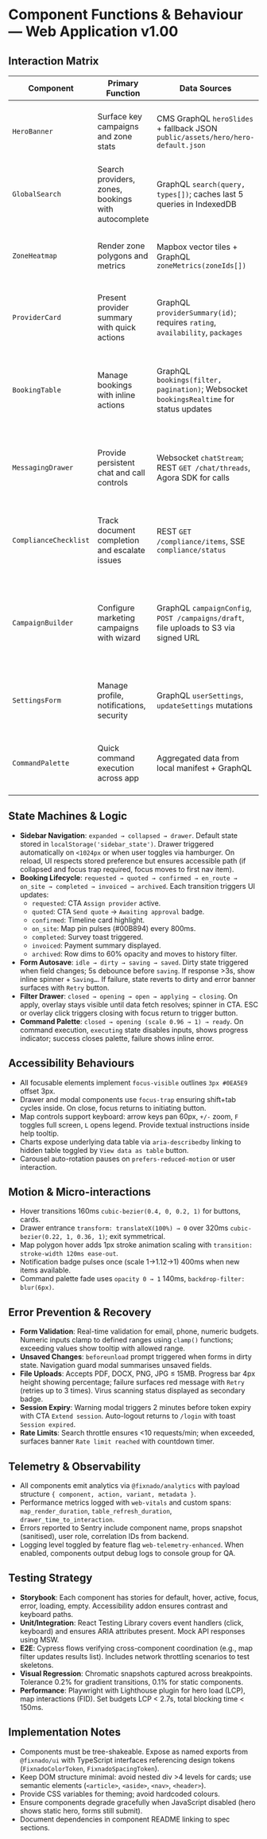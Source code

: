 # Component Functions & Behaviour — Web Application v1.00

## Interaction Matrix
| Component | Primary Function | Data Sources | Failure & Fallback Handling | Telemetry |
| --- | --- | --- | --- | --- |
| `HeroBanner` | Surface key campaigns and zone stats | CMS GraphQL `heroSlides` + fallback JSON `public/assets/hero/hero-default.json` | If CMS fails, load default slide set (3 slides) and display info toast `content_offline`. Carousel paused to prevent user confusion. | `hero_slide_change`, `hero_cta_click`, `hero_dismiss` events via `@fixnado/analytics`
| `GlobalSearch` | Search providers, zones, bookings with autocomplete | GraphQL `search(query, types[])`; caches last 5 queries in IndexedDB | On network error, show inline error `Can't connect` and display cached results below. Offline indicator surfaces in header. | `search_query`, `search_result_click`, `search_empty` (with query length)
| `ZoneHeatmap` | Render zone polygons and metrics | Mapbox vector tiles + GraphQL `zoneMetrics(zoneIds[])` | If map token invalid, fallback to static PNG `public/assets/maps/map-fallback@2x.png` with overlay legend disabled. Provide `Retry` button. | `map_filter_change`, `map_polygon_hover`, `map_polygon_select`
| `ProviderCard` | Present provider summary with quick actions | GraphQL `providerSummary(id)`; requires `rating`, `availability`, `packages` | On stale data (>10 min) show badge `Update pending`. If data missing, show placeholder avatar and disable CTA with tooltip. | `provider_card_open`, `provider_card_book`, `provider_card_compare`
| `BookingTable` | Manage bookings with inline actions | GraphQL `bookings(filter, pagination)`; Websocket `bookingsRealtime` for status updates | If websocket disconnects, switch to polling every 45s and display toast `Live updates paused`. Bulk action failures display modal summary with error rows. | `booking_row_open`, `booking_status_change`, `booking_bulk_action`
| `MessagingDrawer` | Provide persistent chat and call controls | Websocket `chatStream`; REST `GET /chat/threads`, Agora SDK for calls | Offline drafts stored in IndexedDB `chat_drafts`. Socket reconnection attempts exponential backoff (5 attempts). In-call failure triggers `Retry` prompt. | `chat_message_send`, `chat_call_start`, `chat_ai_toggle`
| `ComplianceChecklist` | Track document completion and escalate issues | REST `GET /compliance/items`, SSE `compliance/status` | Document upload errors show inline card with `Retry`. Expired documents escalate to `danger` pill and send notification via `NotificationCentre`. | `compliance_item_upload`, `compliance_item_complete`, `compliance_item_overdue`
| `CampaignBuilder` | Configure marketing campaigns with wizard | GraphQL `campaignConfig`, `POST /campaigns/draft`, file uploads to S3 via signed URL | Autosave every 15s; offline autosave stored locally and sync on reconnect. Upload failure surfaces inline error with `Retry`. Step guard prevents progression with validation errors. | `campaign_step_change`, `campaign_budget_adjust`, `campaign_submit`
| `SettingsForm` | Manage profile, notifications, security | GraphQL `userSettings`, `updateSettings` mutations | Inline validation; unsaved changes prompt on navigation. Security tab integrates MFA enabling via OTP modal. | `settings_save`, `settings_toggle`, `settings_logout_all`
| `CommandPalette` | Quick command execution across app | Aggregated data from local manifest + GraphQL | Debounced 180ms; offline uses cached commands. Unknown command surfaces suggestion link to knowledge base. | `command_palette_open`, `command_palette_execute`

## State Machines & Logic
- **Sidebar Navigation**: `expanded → collapsed → drawer`. Default state stored in `localStorage('sidebar_state')`. Drawer triggered automatically on `<1024px` or when user toggles via hamburger. On reload, UI respects stored preference but ensures accessible path (if collapsed and focus trap required, focus moves to first nav item).
- **Booking Lifecycle**: `requested → quoted → confirmed → en_route → on_site → completed → invoiced → archived`. Each transition triggers UI updates:
  - `requested`: CTA `Assign provider` active.
  - `quoted`: CTA `Send quote` -> `Awaiting approval` badge.
  - `confirmed`: Timeline card highlight.
  - `on_site`: Map pin pulses (#00B894) every 800ms.
  - `completed`: Survey toast triggered.
  - `invoiced`: Payment summary displayed.
  - `archived`: Row dims to 60% opacity and moves to history filter.
- **Form Autosave**: `idle → dirty → saving → saved`. Dirty state triggered when field changes; 5s debounce before `saving`. If response >3s, show inline spinner + `Saving…`. If failure, state reverts to dirty and error banner surfaces with `Retry` button.
- **Filter Drawer**: `closed → opening → open → applying → closing`. On apply, overlay stays visible until data fetch resolves; spinner in CTA. ESC or overlay click triggers closing with focus return to trigger button.
- **Command Palette**: `closed → opening (scale 0.96 → 1) → ready`. On command execution, `executing` state disables inputs, shows progress indicator; success closes palette, failure shows inline error.

## Accessibility Behaviours
- All focusable elements implement `focus-visible` outlines `3px #0EA5E9` offset 3px.
- Drawer and modal components use `focus-trap` ensuring shift+tab cycles inside. On close, focus returns to initiating button.
- Map controls support keyboard: arrow keys pan 60px, `+/-` zoom, `F` toggles full screen, `L` opens legend. Provide textual instructions inside help tooltip.
- Charts expose underlying data table via `aria-describedby` linking to hidden table toggled by `View data as table` button.
- Carousel auto-rotation pauses on `prefers-reduced-motion` or user interaction.

## Motion & Micro-interactions
- Hover transitions 160ms `cubic-bezier(0.4, 0, 0.2, 1)` for buttons, cards.
- Drawer entrance `transform: translateX(100%) → 0` over 320ms `cubic-bezier(0.22, 1, 0.36, 1)`; exit symmetrical.
- Map polygon hover adds 1px stroke animation scaling with `transition: stroke-width 120ms ease-out`.
- Notification badge pulses once (scale 1→1.12→1) 400ms when new items available.
- Command palette fade uses `opacity 0 → 1` 140ms, `backdrop-filter: blur(6px)`.

## Error Prevention & Recovery
- **Form Validation**: Real-time validation for email, phone, numeric budgets. Numeric inputs clamp to defined ranges using `clamp()` functions; exceeding values show tooltip with allowed range.
- **Unsaved Changes**: `beforeunload` prompt triggered when forms in dirty state. Navigation guard modal summarises unsaved fields.
- **File Uploads**: Accepts PDF, DOCX, PNG, JPG ≤ 15MB. Progress bar 4px height showing percentage; failure surfaces red message with `Retry` (retries up to 3 times). Virus scanning status displayed as secondary badge.
- **Session Expiry**: Warning modal triggers 2 minutes before token expiry with CTA `Extend session`. Auto-logout returns to `/login` with toast `Session expired`.
- **Rate Limits**: Search throttle ensures <10 requests/min; when exceeded, surfaces banner `Rate limit reached` with countdown timer.

## Telemetry & Observability
- All components emit analytics via `@fixnado/analytics` with payload structure `{ component, action, variant, metadata }`.
- Performance metrics logged with `web-vitals` and custom spans: `map_render_duration`, `table_refresh_duration`, `drawer_time_to_interaction`.
- Errors reported to Sentry include component name, props snapshot (sanitised), user role, correlation IDs from backend.
- Logging level toggled by feature flag `web-telemetry-enhanced`. When enabled, components output debug logs to console group for QA.

## Testing Strategy
- **Storybook**: Each component has stories for default, hover, active, focus, error, loading, empty. Accessibility addon ensures contrast and keyboard paths.
- **Unit/Integration**: React Testing Library covers event handlers (click, keyboard) and ensures ARIA attributes present. Mock API responses using MSW.
- **E2E**: Cypress flows verifying cross-component coordination (e.g., map filter updates results list). Includes network throttling scenarios to test skeletons.
- **Visual Regression**: Chromatic snapshots captured across breakpoints. Tolerance 0.2% for gradient transitions, 0.1% for static components.
- **Performance**: Playwright with Lighthouse plugin for hero load (LCP), map interactions (FID). Set budgets LCP < 2.7s, total blocking time < 150ms.

## Implementation Notes
- Components must be tree-shakeable. Expose as named exports from `@fixnado/ui` with TypeScript interfaces referencing design tokens (`FixnadoColorToken`, `FixnadoSpacingToken`).
- Keep DOM structure minimal: avoid nested div >4 levels for cards; use semantic elements (`<article>`, `<aside>`, `<nav>`, `<header>`).
- Provide CSS variables for theming; avoid hardcoded colours.
- Ensure components degrade gracefully when JavaScript disabled (hero shows static hero, forms still submit).
- Document dependencies in component README linking to spec sections.

